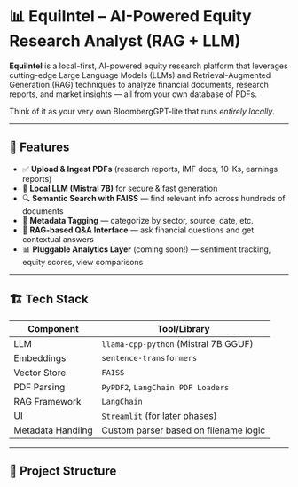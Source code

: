 # 📊 EquiIntel – AI-Powered Equity Research Analyst (RAG + LLM)

**EquiIntel** is a local-first, AI-powered equity research platform that leverages cutting-edge Large Language Models (LLMs) and Retrieval-Augmented Generation (RAG) techniques to analyze financial documents, research reports, and market insights — all from your own database of PDFs.

Think of it as your very own BloombergGPT-lite that runs *entirely locally*.

---

## 🚀 Features

- ✅ **Upload & Ingest PDFs** (research reports, IMF docs, 10-Ks, earnings reports)
- 🧠 **Local LLM (Mistral 7B)** for secure & fast generation
- 🔍 **Semantic Search with FAISS** — find relevant info across hundreds of documents
- 🧾 **Metadata Tagging** — categorize by sector, source, date, etc.
- 💬 **RAG-based Q&A Interface** — ask financial questions and get contextual answers
- 📊 **Pluggable Analytics Layer** (coming soon!) — sentiment tracking, equity scores, view comparisons

---

## 🏗️ Tech Stack

| Component        | Tool/Library                          |
|------------------|----------------------------------------|
| LLM              | `llama-cpp-python` (Mistral 7B GGUF)   |
| Embeddings       | `sentence-transformers`               |
| Vector Store     | `FAISS`                               |
| PDF Parsing      | `PyPDF2`, `LangChain PDF Loaders`     |
| RAG Framework    | `LangChain`                           |
| UI               | `Streamlit` (for later phases)        |
| Metadata Handling| Custom parser based on filename logic |

---

## 🧱 Project Structure

